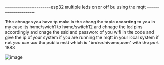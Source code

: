 -----------------------esp32 multiple leds on or off bu using the mqtt ---------------------

Tthe chnages you have tp make is the chang the topic according to you in my case its home/swich1 to home/switch12 and chnage the led pins accordingly and cnage the ssid and password of you wifi in the code and give the ip of your system if you are running the mqtt in your local system if not you can use the public mqtt which is "broker.hivemq.com" with the port 1883 


![image](https://github.com/user-attachments/assets/1929cc9d-df88-42eb-856f-d1917a8d2365)
